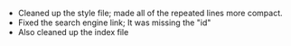 <!DOCTYPE html>
<body>
  <ul>
    <li>Cleaned up the style file; made all of the repeated lines more compact.</li>
    <li>Fixed the search engine link; It was missing the "id"</li>
    <li>Also cleaned up the index file </li>
  </ul>
</body>
</html>
